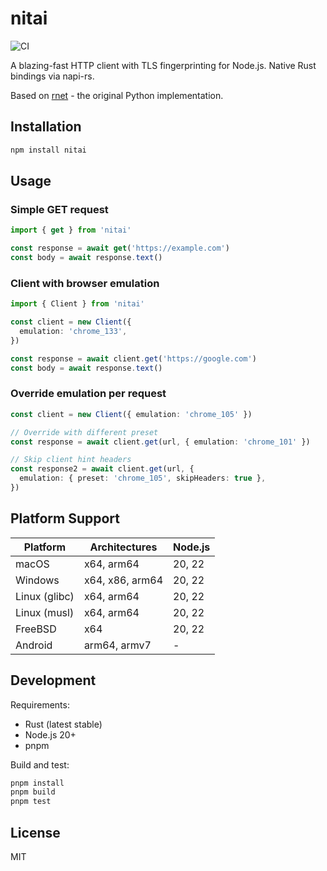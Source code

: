 # nitai

![CI](https://github.com/cijiugechu/nitai/workflows/CI/badge.svg)

A blazing-fast HTTP client with TLS fingerprinting for Node.js. Native Rust bindings via napi-rs.

Based on [rnet](https://github.com/0x676e67/rnet) - the original Python implementation.

## Installation

```bash
npm install nitai
```

## Usage

### Simple GET request

```typescript
import { get } from 'nitai'

const response = await get('https://example.com')
const body = await response.text()
```

### Client with browser emulation

```typescript
import { Client } from 'nitai'

const client = new Client({
  emulation: 'chrome_133',
})

const response = await client.get('https://google.com')
const body = await response.text()
```

### Override emulation per request

```typescript
const client = new Client({ emulation: 'chrome_105' })

// Override with different preset
const response = await client.get(url, { emulation: 'chrome_101' })

// Skip client hint headers
const response2 = await client.get(url, {
  emulation: { preset: 'chrome_105', skipHeaders: true },
})
```

## Platform Support

| Platform      | Architectures   | Node.js |
| ------------- | --------------- | ------- |
| macOS         | x64, arm64      | 20, 22  |
| Windows       | x64, x86, arm64 | 20, 22  |
| Linux (glibc) | x64, arm64      | 20, 22  |
| Linux (musl)  | x64, arm64      | 20, 22  |
| FreeBSD       | x64             | 20, 22  |
| Android       | arm64, armv7    | -       |

## Development

Requirements:

- Rust (latest stable)
- Node.js 20+
- pnpm

Build and test:

```bash
pnpm install
pnpm build
pnpm test
```

## License

MIT
